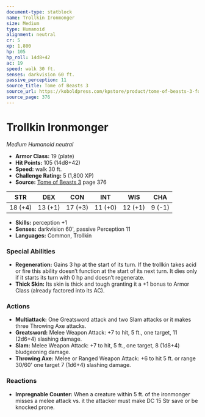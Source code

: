 ```yaml
---
document-type: statblock
name: Trollkin Ironmonger
size: Medium
type: Humanoid
alignment: neutral
cr: 5
xp: 1,800
hp: 105
hp_roll: 14d8+42
ac: 19
speed: walk 30 ft.
senses: darkvision 60 ft. 
passive_perception: 11
source_title: Tome of Beasts 3
source_url: https://koboldpress.com/kpstore/product/tome-of-beasts-3-for-5th-edition/
source_page: 376
---
```


# Trollkin Ironmonger

*Medium* *Humanoid* *neutral*

- **Armor Class:** 19 (plate)
- **Hit Points:** 105 (14d8+42)
- **Speed:** walk 30 ft.
- **Challenge Rating:** 5 (1,800 XP)
- **Source:** [Tome of Beasts 3](https://koboldpress.com/kpstore/product/tome-of-beasts-3-for-5th-edition/) page 376

| STR | DEX | CON | INT | WIS | CHA |
| --- | --- | --- | --- | --- | --- |
| 18 (+4) | 13 (+1) | 17 (+3) | 11 (+0) | 12 (+1) | 9 (-1) |

- **Skills:** perception +1
- **Senses:** darkvision 60', passive Perception 11
- **Languages:** Common, Trollkin

### Special Abilities

- **Regeneration:** Gains 3 hp at the start of its turn. If the trollkin takes acid or fire this ability doesn’t function at the start of its next turn. It dies only if it starts its turn with 0 hp and doesn’t regenerate.
- **Thick Skin:** Its skin is thick and tough granting it a +1 bonus to Armor Class (already factored into its AC).

### Actions

- **Multiattack:** One Greatsword attack and two Slam attacks or it makes three Throwing Axe attacks.
- **Greatsword:** Melee Weapon Attack: +7 to hit, 5 ft., one target, 11 (2d6+4) slashing damage.
- **Slam:** Melee Weapon Attack: +7 to hit, 5 ft., one target, 8 (1d8+4) bludgeoning damage.
- **Throwing Axe:** Melee or Ranged Weapon Attack: +6 to hit 5 ft. or range 30/60' one target 7 (1d6+4) slashing damage.

### Reactions

- **Impregnable Counter:** When a creature within 5 ft. of the ironmonger misses a melee attack vs. it the attacker must make DC 15 Str save or be knocked prone.
